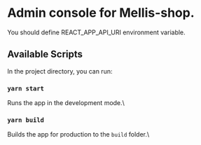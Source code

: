 # Admin console for Mellis-shop.

You should define REACT_APP_API_URI environment variable.

## Available Scripts

In the project directory, you can run:

### `yarn start`

Runs the app in the development mode.\

### `yarn build`

Builds the app for production to the `build` folder.\
